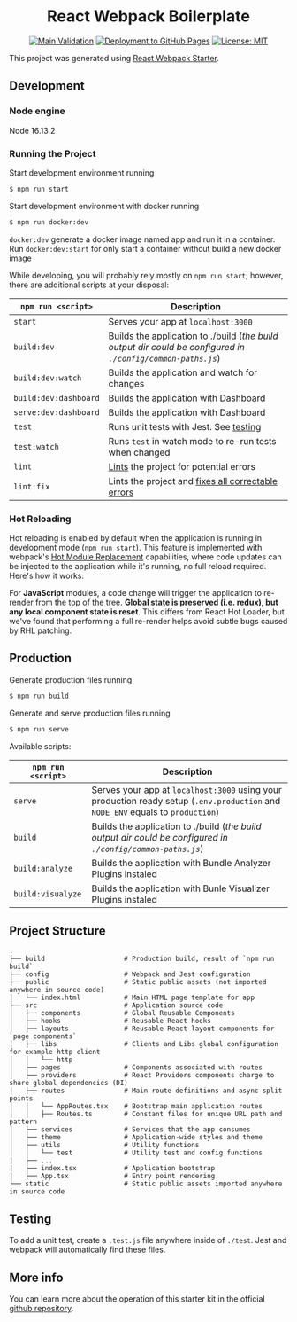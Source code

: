 <div align="center">
<h1>React Webpack Boilerplate</h1>

</div>
<div align="center">

[![Main Validation](https://github.com/nanlabs/react-webpack-boilerplate/actions/workflows/ci.yml/badge.svg)](https://github.com/nanlabs/react-webpack-boilerplate/actions/workflows/ci.yml)
[![Deployment to GitHub Pages](https://github.com/nanlabs/react-webpack-boilerplate/actions/workflows/deployment.yml/badge.svg)](https://github.com/nanlabs/react-webpack-boilerplate/actions/workflows/deployment.yml)
[![License: MIT][licensebadge]][licenseurl]

[licensebadge]: https://img.shields.io/badge/License-MIT-blue.svg
[licenseurl]: https://github.com/vlang/nanlabs/react-webpack-boilerplate/master/LICENSE

</div>

This project was generated using [React Webpack Starter](https://github.com/Create-Node-App/create-react-webpack-app).

## Development

### Node engine

Node 16.13.2

### Running the Project

Start development environment running

```sh
$ npm run start
```

Start development environment with docker running

```sh
$ npm run docker:dev
```

`docker:dev` generate a docker image named app and run it in a container. Run `docker:dev:start` for only start a container without build a new docker image

While developing, you will probably rely mostly on `npm run start`; however, there are additional scripts at your disposal:

| `npm run <script>`    | Description                                                                                                             |
| --------------------- | ----------------------------------------------------------------------------------------------------------------------- |
| `start`               | Serves your app at `localhost:3000`                                                                                     |
| `build:dev`           | Builds the application to ./build (_the build output dir could be configured in `./config/common-paths.js`_)            |
| `build:dev:watch`     | Builds the application and watch for changes                                                                            |
| `build:dev:dashboard` | Builds the application with Dashboard                                                                                   |
| `serve:dev:dashboard` | Builds the application with Dashboard                                                                                   |
| `test`                | Runs unit tests with Jest. See [testing](#testing)                                                                      |
| `test:watch`          | Runs `test` in watch mode to re-run tests when changed                                                                  |
| `lint`                | [Lints](http://stackoverflow.com/questions/8503559/what-is-linting) the project for potential errors                    |
| `lint:fix`            | Lints the project and [fixes all correctable errors](http://eslint.org/docs/user-guide/command-line-interface.html#fix) |

### Hot Reloading

Hot reloading is enabled by default when the application is running in development mode (`npm run start`). This feature is implemented with webpack's [Hot Module Replacement](https://webpack.github.io/docs/hot-module-replacement.html) capabilities, where code updates can be injected to the application while it's running, no full reload required. Here's how it works:

For **JavaScript** modules, a code change will trigger the application to re-render from the top of the tree. **Global state is preserved (i.e. redux), but any local component state is reset**. This differs from React Hot Loader, but we've found that performing a full re-render helps avoid subtle bugs caused by RHL patching.

## Production

Generate production files running

```sh
$ npm run build
```

Generate and serve production files running

```sh
$ npm run serve
```

Available scripts:

| `npm run <script>` | Description                                                                                                                     |
| ------------------ | ------------------------------------------------------------------------------------------------------------------------------- |
| `serve`            | Serves your app at `localhost:3000` using your production ready setup (`.env.production` and `NODE_ENV` equals to `production`) |
| `build`            | Builds the application to ./build (_the build output dir could be configured in `./config/common-paths.js`_)                    |
| `build:analyze`    | Builds the application with Bundle Analyzer Plugins instaled                                                                    |
| `build:visualyze`  | Builds the application with Bunle Visualizer Plugins instaled                                                                   |

## Project Structure

```
.
├── build                    # Production build, result of `npm run build`
├── config                   # Webpack and Jest configuration
├── public                   # Static public assets (not imported anywhere in source code)
│   └── index.html           # Main HTML page template for app
├── src                      # Application source code
│   ├── components           # Global Reusable Components
│   ├── hooks                # Reusable React hooks
│   ├── layouts              # Reusable React layout components for `page components`
│   ├── libs                 # Clients and Libs global configuration for example http client
│   │   └── http
│   ├── pages                # Components associated with routes
│   ├── providers            # React Providers components charge to share global dependencies (DI)
│   ├── routes               # Main route definitions and async split points
│   │   └── AppRoutes.tsx    # Bootstrap main application routes
│   │   ├── Routes.ts        # Constant files for unique URL path and pattern
│   ├── services             # Services that the app consumes
│   ├── theme                # Application-wide styles and theme
│   ├── utils                # Utility functions
│   │   └── test             # Utility test and config functions
|   ├── ...
|   ├── index.tsx            # Application bootstrap
|   ├── App.tsx              # Entry point rendering
└── static                   # Static public assets imported anywhere in source code
```

## Testing

To add a unit test, create a `.test.js` file anywhere inside of `./test`. Jest and webpack will automatically find these files.

## More info

You can learn more about the operation of this starter kit in the official [github repository](https://github.com/Create-Node-App/create-react-webpack-app).
